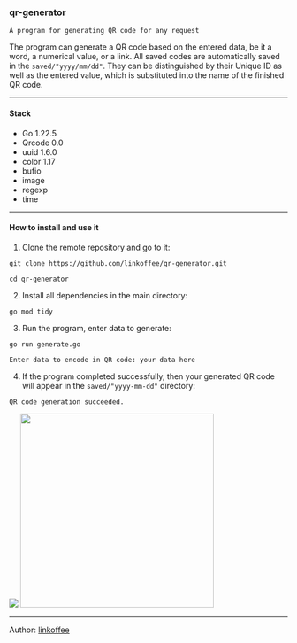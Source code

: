### qr-generator
`A program for generating QR code for any request`


The program can generate a QR code based on the entered data, be it a word, a numerical value, or a link.
All saved codes are automatically saved in the `saved/"yyyy/mm/dd"`.
They can be distinguished by their Unique ID as well as the entered value, which is substituted into the name of the finished QR code.

---

#### Stack
- Go 1.22.5
- Qrcode 0.0
- uuid 1.6.0
- color 1.17
- bufio
- image
- regexp
- time

---

#### How to install and use it
1. Clone the remote repository and go to it:
```
git clone https://github.com/linkoffee/qr-generator.git
```
```
cd qr-generator
```
2. Install all dependencies in the main directory:
```
go mod tidy
```
3. Run the program, enter data to generate:
```
go run generate.go
```
```
Enter data to encode in QR code: your data here
```
4. If the program completed successfully, then your generated QR code will appear in the `saved/"yyyy-mm-dd"` directory:
```
QR code generation succeeded.
```
<img src="https://habrastorage.org/webt/h_/s0/y_/h_s0y_l7-xnf1a4cni_9rzgqljk.png" />
<img src="https://habrastorage.org/webt/6u/ag/sx/6uagsxuymqiv6m2b2uyt9fnqd7q.png" width="350"/>

---

Author: [linkoffee](https://github.com/linkoffee)
